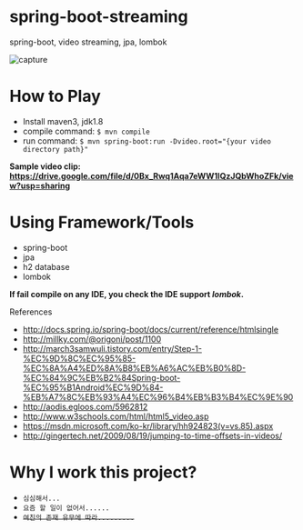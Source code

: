 # spring-boot-streaming
spring-boot, video streaming, jpa, lombok


![capture](https://raw.githubusercontent.com/tinywind/spring-boot-streaming/master/capture.png "comment")


# How to Play
* Install maven3, jdk1.8
* compile command: `$ mvn compile`
* run command: `$ mvn spring-boot:run -Dvideo.root="{your video directory path}"`

**Sample video clip: https://drive.google.com/file/d/0Bx_Rwq1Aqa7eWW1lQzJQbWhoZFk/view?usp=sharing**

# Using Framework/Tools
* spring-boot
* jpa
* h2 database
* lombok

**If fail compile on any IDE, you check the IDE support _lombok_.** 

References
* http://docs.spring.io/spring-boot/docs/current/reference/htmlsingle
* http://millky.com/@origoni/post/1100
* http://march3samwuli.tistory.com/entry/Step-1-%EC%9D%8C%EC%95%85-%EC%8A%A4%ED%8A%B8%EB%A6%AC%EB%B0%8D-%EC%84%9C%EB%B2%84Spring-boot-%EC%95%B1Android%EC%9D%84-%EB%A7%8C%EB%93%A4%EC%96%B4%EB%B3%B4%EC%9E%90
* http://aodis.egloos.com/5962812
* http://www.w3schools.com/html/html5_video.asp
* https://msdn.microsoft.com/ko-kr/library/hh924823(v=vs.85).aspx
* http://gingertech.net/2009/08/19/jumping-to-time-offsets-in-videos/ 


# Why I work this project?
* `심심해서...`
* `요즘 할 일이 없어서......`
* ~~`여친의 존재 유무에 따라.........`~~